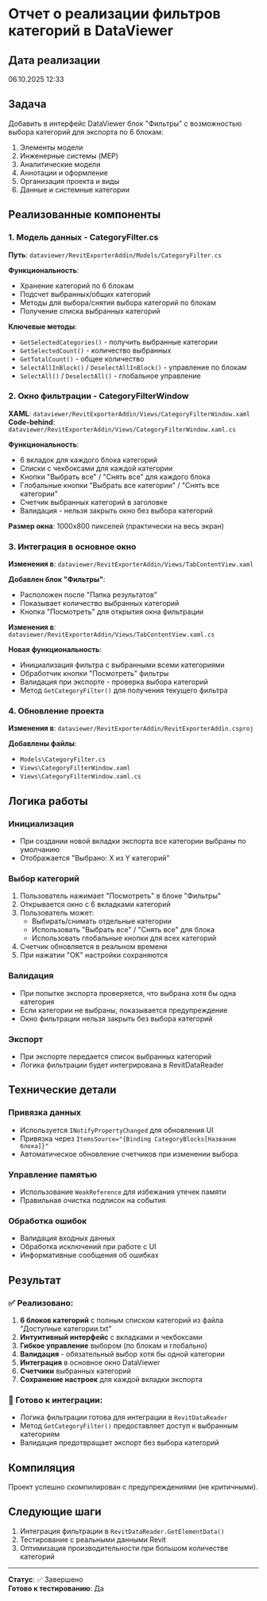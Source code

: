# Отчет о реализации фильтров категорий в DataViewer

## Дата реализации
06.10.2025 12:33

## Задача
Добавить в интерфейс DataViewer блок "Фильтры" с возможностью выбора категорий для экспорта по 6 блокам:
1. Элементы модели
2. Инженерные системы (MEP)
3. Аналитические модели
4. Аннотации и оформление
5. Организация проекта и виды
6. Данные и системные категории

## Реализованные компоненты

### 1. Модель данных - CategoryFilter.cs
**Путь**: `dataviewer/RevitExporterAddin/Models/CategoryFilter.cs`

**Функциональность**:
- Хранение категорий по 6 блокам
- Подсчет выбранных/общих категорий
- Методы для выбора/снятия выбора категорий по блокам
- Получение списка выбранных категорий

**Ключевые методы**:
- `GetSelectedCategories()` - получить выбранные категории
- `GetSelectedCount()` - количество выбранных
- `GetTotalCount()` - общее количество
- `SelectAllInBlock()` / `DeselectAllInBlock()` - управление по блокам
- `SelectAll()` / `DeselectAll()` - глобальное управление

### 2. Окно фильтрации - CategoryFilterWindow
**XAML**: `dataviewer/RevitExporterAddin/Views/CategoryFilterWindow.xaml`
**Code-behind**: `dataviewer/RevitExporterAddin/Views/CategoryFilterWindow.xaml.cs`

**Функциональность**:
- 6 вкладок для каждого блока категорий
- Списки с чекбоксами для каждой категории
- Кнопки "Выбрать все" / "Снять все" для каждого блока
- Глобальные кнопки "Выбрать все категории" / "Снять все категории"
- Счетчик выбранных категорий в заголовке
- Валидация - нельзя закрыть окно без выбора категорий

**Размер окна**: 1000x800 пикселей (практически на весь экран)

### 3. Интеграция в основное окно
**Изменения в**: `dataviewer/RevitExporterAddin/Views/TabContentView.xaml`

**Добавлен блок "Фильтры"**:
- Расположен после "Папка результатов"
- Показывает количество выбранных категорий
- Кнопка "Посмотреть" для открытия окна фильтрации

**Изменения в**: `dataviewer/RevitExporterAddin/Views/TabContentView.xaml.cs`

**Новая функциональность**:
- Инициализация фильтра с выбранными всеми категориями
- Обработчик кнопки "Посмотреть" фильтры
- Валидация при экспорте - проверка выбора категорий
- Метод `GetCategoryFilter()` для получения текущего фильтра

### 4. Обновление проекта
**Изменения в**: `dataviewer/RevitExporterAddin/RevitExporterAddin.csproj`

**Добавлены файлы**:
- `Models\CategoryFilter.cs`
- `Views\CategoryFilterWindow.xaml`
- `Views\CategoryFilterWindow.xaml.cs`

## Логика работы

### Инициализация
- При создании новой вкладки экспорта все категории выбраны по умолчанию
- Отображается "Выбрано: X из Y категорий"

### Выбор категорий
1. Пользователь нажимает "Посмотреть" в блоке "Фильтры"
2. Открывается окно с 6 вкладками категорий
3. Пользователь может:
   - Выбирать/снимать отдельные категории
   - Использовать "Выбрать все" / "Снять все" для блока
   - Использовать глобальные кнопки для всех категорий
4. Счетчик обновляется в реальном времени
5. При нажатии "OK" настройки сохраняются

### Валидация
- При попытке экспорта проверяется, что выбрана хотя бы одна категория
- Если категории не выбраны, показывается предупреждение
- Окно фильтрации нельзя закрыть без выбора категорий

### Экспорт
- При экспорте передается список выбранных категорий
- Логика фильтрации будет интегрирована в RevitDataReader

## Технические детали

### Привязка данных
- Используется `INotifyPropertyChanged` для обновления UI
- Привязка через `ItemsSource="{Binding CategoryBlocks[Название блока]}"`
- Автоматическое обновление счетчиков при изменении выбора

### Управление памятью
- Использование `WeakReference` для избежания утечек памяти
- Правильная очистка подписок на события

### Обработка ошибок
- Валидация входных данных
- Обработка исключений при работе с UI
- Информативные сообщения об ошибках

## Результат

### ✅ Реализовано:
1. **6 блоков категорий** с полным списком категорий из файла "Доступные категории.txt"
2. **Интуитивный интерфейс** с вкладками и чекбоксами
3. **Гибкое управление** выбором (по блокам и глобально)
4. **Валидация** - обязательный выбор хотя бы одной категории
5. **Интеграция** в основное окно DataViewer
6. **Счетчики** выбранных категорий
7. **Сохранение настроек** для каждой вкладки экспорта

### 🔄 Готово к интеграции:
- Логика фильтрации готова для интеграции в `RevitDataReader`
- Метод `GetCategoryFilter()` предоставляет доступ к выбранным категориям
- Валидация предотвращает экспорт без выбора категорий

## Компиляция
Проект успешно скомпилирован с предупреждениями (не критичными).

## Следующие шаги
1. Интеграция фильтрации в `RevitDataReader.GetElementData()`
2. Тестирование с реальными данными Revit
3. Оптимизация производительности при большом количестве категорий

---
**Статус**: ✅ Завершено  
**Готово к тестированию**: Да






